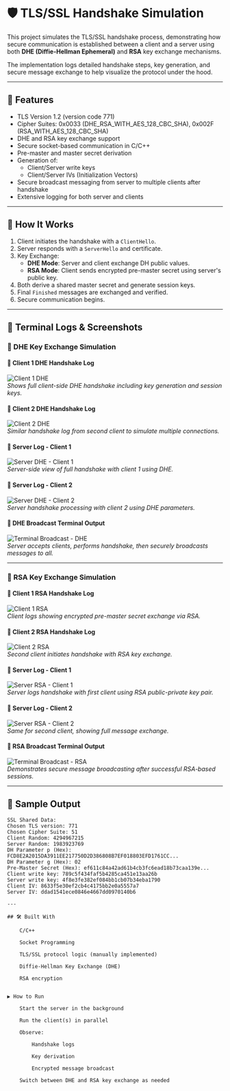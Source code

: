 # 🛡️ TLS/SSL Handshake Simulation

This project simulates the TLS/SSL handshake process, demonstrating how secure communication is established between a client and a server using both **DHE (Diffie-Hellman Ephemeral)** and **RSA** key exchange mechanisms.

The implementation logs detailed handshake steps, key generation, and secure message exchange to help visualize the protocol under the hood.

---

## 📌 Features

- TLS Version 1.2 (version code 771)
- Cipher Suites: 0x0033 (DHE_RSA_WITH_AES_128_CBC_SHA), 0x002F (RSA_WITH_AES_128_CBC_SHA)
- DHE and RSA key exchange support
- Secure socket-based communication in C/C++
- Pre-master and master secret derivation
- Generation of:
  - Client/Server write keys
  - Client/Server IVs (Initialization Vectors)
- Secure broadcast messaging from server to multiple clients after handshake
- Extensive logging for both server and clients

---

## 🔧 How It Works

1. Client initiates the handshake with a `ClientHello`.
2. Server responds with a `ServerHello` and certificate.
3. Key Exchange:
   - **DHE Mode**: Server and client exchange DH public values.
   - **RSA Mode**: Client sends encrypted pre-master secret using server's public key.
4. Both derive a shared master secret and generate session keys.
5. Final `Finished` messages are exchanged and verified.
6. Secure communication begins.

---

## 🧪 Terminal Logs & Screenshots

### 🔄 DHE Key Exchange Simulation

#### 📸 Client 1 DHE Handshake Log
![Client 1 DHE](images/dhe-client1.png)  
*Shows full client-side DHE handshake including key generation and session keys.*

#### 📸 Client 2 DHE Handshake Log
![Client 2 DHE](images/dhe-client2.png)  
*Similar handshake log from second client to simulate multiple connections.*

#### 📸 Server Log - Client 1
![Server DHE - Client 1](images/dhe-server-client1.png)  
*Server-side view of full handshake with client 1 using DHE.*

#### 📸 Server Log - Client 2
![Server DHE - Client 2](images/dhe-server-client2.png)  
*Server handshake processing with client 2 using DHE parameters.*

#### 📸 DHE Broadcast Terminal Output
![Terminal Broadcast - DHE](images/dhe-terminal.png)  
*Server accepts clients, performs handshake, then securely broadcasts messages to all.*

---

### 🔐 RSA Key Exchange Simulation

#### 📸 Client 1 RSA Handshake Log
![Client 1 RSA](images/rsa-client1.png)  
*Client logs showing encrypted pre-master secret exchange via RSA.*

#### 📸 Client 2 RSA Handshake Log
![Client 2 RSA](images/rsa-client2.png)  
*Second client initiates handshake with RSA key exchange.*

#### 📸 Server Log - Client 1
![Server RSA - Client 1](images/rsa-server-client1.png)  
*Server logs handshake with first client using RSA public-private key pair.*

#### 📸 Server Log - Client 2
![Server RSA - Client 2](images/rsa-server-client2.png)  
*Same for second client, showing full message exchange.*

#### 📸 RSA Broadcast Terminal Output
![Terminal Broadcast - RSA](images/rsa-terminal.png)  
*Demonstrates secure message broadcasting after successful RSA-based sessions.*

---

## 📄 Sample Output

```text
SSL Shared Data:
Chosen TLS version: 771
Chosen Cipher Suite: 51
Client Random: 4294967215
Server Random: 1983923769
DH Parameter p (Hex): FCD8E2A2015DA3911EE217750D2D386808B7EF018803EFD1761CC...
DH Parameter g (Hex): 02
Pre-Master Secret (Hex): ef611c84a42ad61b4cb3fc6ead18b73caa139e...
Client write key: 789c5f434faf5b4285ca451e13aa26b
Server write key: 4f8e3fe382ef084bb1cb07b34eba1790
Client IV: 8633f5e30ef2cb4c4175bb2e0a5557a7
Server IV: ddad1541ece0846e4667dd0970140b6

---

## 🛠️ Built With

    C/C++

    Socket Programming

    TLS/SSL protocol logic (manually implemented)

    Diffie-Hellman Key Exchange (DHE)

    RSA encryption


▶️ How to Run

    Start the server in the background

    Run the client(s) in parallel

    Observe:

        Handshake logs

        Key derivation

        Encrypted message broadcast

    Switch between DHE and RSA key exchange as needed
